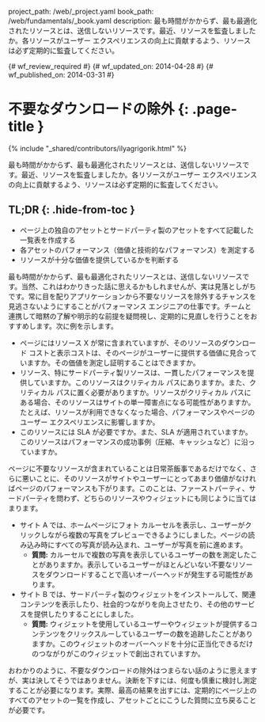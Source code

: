 project_path: /web/_project.yaml
book_path: /web/fundamentals/_book.yaml
description: 最も時間がかからず、最も最適化されたリソースとは、送信しないリソースです。最近、リソースを監査しましたか。各リソースがユーザー エクスペリエンスの向上に貢献するよう、リソースは必ず定期的に監査してください。

{# wf_review_required #}
{# wf_updated_on: 2014-04-28 #}
{# wf_published_on: 2014-03-31 #}

# 不要なダウンロードの除外 {: .page-title }

{% include "_shared/contributors/ilyagrigorik.html" %}



最も時間がかからず、最も最適化されたリソースとは、送信しないリソースです。最近、リソースを監査しましたか。各リソースがユーザー エクスペリエンスの向上に貢献するよう、リソースは必ず定期的に監査してください。


## TL;DR {: .hide-from-toc }
- ページ上の独自のアセットとサードパーティ製のアセットをすべて記載した一覧表を作成する
- 各アセットのパフォーマンス（価値と技術的なパフォーマンス）を測定する
- リソースが十分な価値を提供しているかを判断する


最も時間がかからず、最も最適化されたリソースとは、送信しないリソースです。当然、これはわかりきった話に思えるかもしれませんが、実は見落としがちです。常に目を配りアプリケーションから不要なリソースを除外するチャンスを見逃さないようにすることがパフォーマンス エンジニアの仕事です。チームと連携して暗黙の了解や明示的な前提を疑問視し、定期的に見直しを行うことをおすすめします。次に例を示します。

* ページにはリソース X が常に含まれていますが、そのリソースのダウンロード コストと表示コストは、そのページがユーザーに提供する価値に見合っていますか。その価値を測定し証明することはできますか。
* リソース、特にサードパーティ製リソースは、一貫したパフォーマンスを提供していますか。このリソースはクリティカル パスにありますか。また、クリティカル パスに置く必要がありますか。リソースがクリティカル パスにある場合、そのリソースはサイトの単一障害点になる可能性がありますか。たとえば、リソースが利用できなくなった場合、パフォーマンスやページのユーザー エクスペリエンスに影響しますか。
* このリソースには SLA が必要ですか。また、SLA が適用されていますか。このリソースはパフォーマンスの成功事例（圧縮、キャッシュなど）に沿っていますか。

ページに不要なリソースが含まれていることは日常茶飯事であるだけでなく、さらに悪いことに、そのリソースがサイトやユーザーにとってあまり価値がなければページのパフォーマンスも下がります。このことは、ファーストパーティ、サードパーティを問わず、どちらのリソースやウィジェットにも同じように当てはまります。

* サイト A では、ホームページにフォト カルーセルを表示し、ユーザーがクリックしながら複数の写真をプレビューできるようにしました。ページの読み込み時にすべての写真が読み込まれ、ユーザーが写真を前に進めます。
    * **質問:** カルーセルで複数の写真を表示しているユーザーの数を測定したことがありますか。表示しているユーザーがほとんどいない不要なリソースをダウンロードすることで高いオーバーヘッドが発生する可能性があります。
* サイト B では、サードパーティ製のウィジェットをインストールして、関連コンテンツを表示したり、社会的つながりを向上させたり、その他のサービスを提供したりすることにしました。
    * **質問:** ウィジェットを使用しているユーザーやウィジェットが提供するコンテンツをクリックスルーしているユーザーの数を追跡したことがありますか。このウィジェットのオーバーヘッドを十分に正当化できるだけのつながりがこのウィジェットで創出されていますか。

おわかりのように、不要なダウンロードの除外はつまらない話のように思えますが、実は決してそうではありません。決断を下すには、何度も慎重に検討し測定することが必要になります。実際、最高の結果を出すには、定期的にページ上のすべてのアセットの一覧を作成し、アセットごとにこうした質問に立ち戻ることが必要です。




